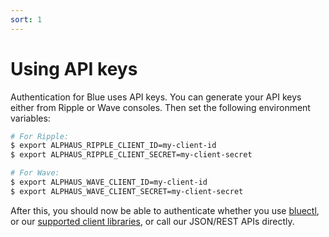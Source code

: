 ```yaml
---
sort: 1
---
```


# Using API keys

Authentication for Blue uses API keys. You can generate your API keys either from Ripple or Wave consoles. Then set the following environment variables:

```bash
# For Ripple:
$ export ALPHAUS_RIPPLE_CLIENT_ID=my-client-id
$ export ALPHAUS_RIPPLE_CLIENT_SECRET=my-client-secret

# For Wave:
$ export ALPHAUS_WAVE_CLIENT_ID=my-client-id
$ export ALPHAUS_WAVE_CLIENT_SECRET=my-client-secret
```

After this, you should now be able to authenticate whether you use [bluectl](https://github.com/alphauslabs/bluectl), or our [supported client libraries](https://alphauslabs.github.io/blueapi/sdks/), or call our JSON/REST APIs directly.
